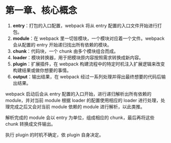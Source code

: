 # 第一章、核心概念

1. **entry**：打包的入口配置，webpack 将从 entry 配置的入口文件开始进行打包。
2. **module**：在 webpack 里一切皆模块，一个模块对应着一个文件。webpack 会从配置的 entry 开始递归找出所有依赖的模块。
3. **chunk**：代码块，一个 chunk 由多个模块组合而成。
4. **loader**：模块转换器，用于把模块原内容按照需求转换成新内容。
5. **plugin**：扩展插件，在 webpack 构建流程中的特定时机注入扩展逻辑来改变构建结果或做你想要的事情。
6. **output**：输出结果，在 webpack 经过一系列处理并得出最终想要的代码后输出结果。

webpack 启动后会从 entry 配置的入口开始，进行递归解析出所有依赖的 module，并对当前 module 根据 loader 的配置使用相应的 loader 进行处理，处理完成之后又会对当前 module 依赖的 module 进行解析，以此类推。

解析完成的 module 会以 entry 为单位，组成相应的 chunk，最后再将这些 chunk 转换成文件输出。

执行 plugin 的时机不确定，依 plugin 自身决定。
